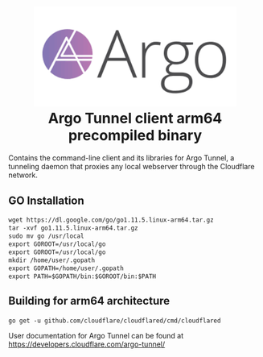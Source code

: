 <h1 align="center">
  <a href="https://github.com/iganeshk/cloudflared/" title="Argo Tunnel client x64 precompiled binary">
    <img alt="Argo Tunnel client x64 precompiled binary" src="https://github.com/iganeshk/cloudflared/raw/master/argo.png" width="80%" />
  </a>
  <br />
  Argo Tunnel client arm64 precompiled binary
</h1>

Contains the command-line client and its libraries for Argo Tunnel, a tunneling daemon that proxies any local webserver through the Cloudflare network.

## GO Installation

```
wget https://dl.google.com/go/go1.11.5.linux-arm64.tar.gz
tar -xvf go1.11.5.linux-arm64.tar.gz
sudo mv go /usr/local
export GOROOT=/usr/local/go
export GOROOT=/usr/local/go
mkdir /home/user/.gopath
export GOPATH=/home/user/.gopath
export PATH=$GOPATH/bin:$GOROOT/bin:$PATH
```

## Building for arm64 architecture

    go get -u github.com/cloudflare/cloudflared/cmd/cloudflared

User documentation for Argo Tunnel can be found at https://developers.cloudflare.com/argo-tunnel/
